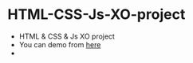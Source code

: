 # HTML-CSS-Js-XO-project
- HTML &amp; CSS &amp; Js XO project
- You can demo from [here](https://mohamedyousef-project-11.netlify.app/)
- 
